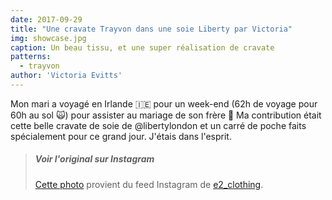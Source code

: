 ```yaml
---
date: 2017-09-29
title: "Une cravate Trayvon dans une soie Liberty par Victoria"
img: showcase.jpg
caption: Un beau tissu, et une super réalisation de cravate
patterns:
  - trayvon
author: 'Victoria Evitts'
---
```


Mon mari a voyagé en Irlande 🇮🇪 pour un week-end (62h de voyage pour 60h au sol 🙀) pour assister au mariage de son frère 👏 Ma contribution était cette belle cravate de soie de @libertylondon et un carré de poche faits spécialement pour ce grand jour. J'étais dans l'esprit.

> ##### Voir l'original sur Instagram
> 
> [Cette photo](https://www.instagram.com/p/BZR3pyCHLjm/) provient du feed Instagram de [e2_clothing](https://www.instagram.com/e2_clothing/).


